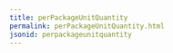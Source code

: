 ```yaml
---
title: perPackageUnitQuantity
permalink: perPackageUnitQuantity.html
jsonid: perpackageunitquantity
---
```

